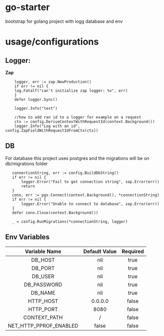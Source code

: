# go-starter

bootstrap for golang project with logg database and env

# usage/configurations

## Logger:

**Zap**

```
    logger, err := zap.NewProduction()
    if err != nil {
    log.Fatalf("can't initialize zap logger: %v", err)
    }
    defer logger.Sync()
    
    logger.Info("test")
  
    //how to add ran id to a logger for example on a request
    ctx := config.DeriveContextWithRequestId(context.Background())
    logger.Info("Log with an id", config.ZapFieldWithRequestIdFromCtx(ctx))
```

## DB
 For database this project uses postgres and the migrations will be on db/migrations folder
 ```
    connectionString, err := config.BuildDbString()
    if err != nil {
        logger.Error("Fail to get connection string", zap.Error(err))
        return
    }
    conn, err := pgx.Connect(context.Background(), *connectionString)
    if err != nil {
        logger.Error("Unable to connect to database", zap.Error(err))
    }
    defer conn.Close(context.Background())
    
    _ = config.RunMigrations(*connectionString, logger)
```

## Env Variables

|     Variable Name      | Default Value | Required |
|:----------------------:|:-------------:|:--------:|
|        DB_HOST         |      nil      |   true   |
|        DB_PORT         |      nil      |   true   |
|        DB_USER         |      nil      |   true   |
|      DB_PASSWORD       |      nil      |   true   |
|        DB_NAME         |      nil      |   true   |
|       HTTP_HOST        |    0.0.0.0    |  false   |
|       HTTP_PORT        |     8080      |  false   |
|      CONTEXT_PATH      |       /       |  false   |
| NET_HTTP_PPROF_ENABLED |     false     |  false   |
